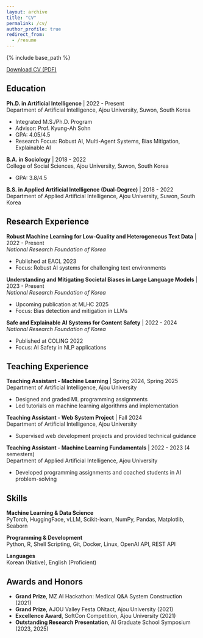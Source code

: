 ```yaml
---
layout: archive
title: "CV"
permalink: /cv/
author_profile: true
redirect_from:
  - /resume
---
```


{% include base_path %}

[Download CV (PDF)](/files/cv.pdf)

## Education

**Ph.D. in Artificial Intelligence** | 2022 - Present  
Department of Artificial Intelligence, Ajou University, Suwon, South Korea  
- Integrated M.S./Ph.D. Program
- Advisor: Prof. Kyung-Ah Sohn
- GPA: 4.05/4.5
- Research Focus: Robust AI, Multi-Agent Systems, Bias Mitigation, Explainable AI

**B.A. in Sociology** | 2018 - 2022  
College of Social Sciences, Ajou University, Suwon, South Korea  
- GPA: 3.8/4.5

**B.S. in Applied Artificial Intelligence (Dual-Degree)** | 2018 - 2022  
Department of Applied Artificial Intelligence, Ajou University, Suwon, South Korea

## Research Experience

**Robust Machine Learning for Low-Quality and Heterogeneous Text Data** | 2022 - Present  
*National Research Foundation of Korea*
- Published at EACL 2023
- Focus: Robust AI systems for challenging text environments

**Understanding and Mitigating Societal Biases in Large Language Models** | 2023 - Present  
*National Research Foundation of Korea*
- Upcoming publication at MLHC 2025
- Focus: Bias detection and mitigation in LLMs

**Safe and Explainable AI Systems for Content Safety** | 2022 - 2024  
*National Research Foundation of Korea*
- Published at COLING 2022
- Focus: AI Safety in NLP applications

## Teaching Experience

**Teaching Assistant - Machine Learning** | Spring 2024, Spring 2025  
Department of Artificial Intelligence, Ajou University
- Designed and graded ML programming assignments
- Led tutorials on machine learning algorithms and implementation

**Teaching Assistant - Web System Project** | Fall 2024  
Department of Artificial Intelligence, Ajou University
- Supervised web development projects and provided technical guidance

**Teaching Assistant - Machine Learning Fundamentals** | 2022 - 2023 (4 semesters)  
Department of Applied Artificial Intelligence, Ajou University
- Developed programming assignments and coached students in AI problem-solving

## Skills

**Machine Learning & Data Science**  
PyTorch, HuggingFace, vLLM, Scikit-learn, NumPy, Pandas, Matplotlib, Seaborn

**Programming & Development**  
Python, R, Shell Scripting, Git, Docker, Linux, OpenAI API, REST API

**Languages**  
Korean (Native), English (Proficient)

## Awards and Honors
- **Grand Prize**, MZ AI Hackathon: Medical Q&A System Construction (2021)
- **Grand Prize**, AJOU Valley Festa ONtact, Ajou University (2021)  
- **Excellence Award**, SoftCon Competition, Ajou University (2021)
- **Outstanding Research Presentation**, AI Graduate School Symposium (2023, 2025)
